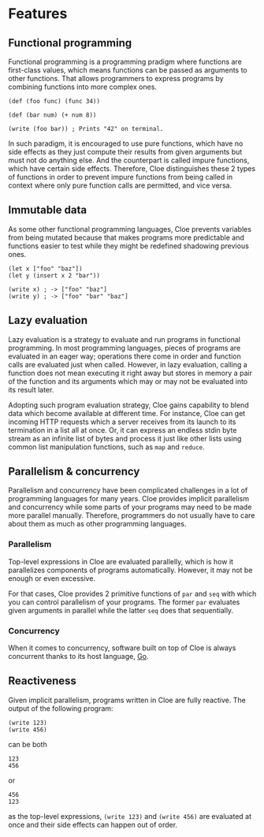 # Features

## Functional programming

Functional programming is a programming pradigm where functions are first-class
values, which means functions can be passed as arguments to other functions.
That allows programmers to express programs by combining functions into
more complex ones.

```cloe
(def (foo func) (func 34))

(def (bar num) (+ num 8))

(write (foo bar)) ; Prints "42" on terminal.
```

In such paradigm, it is encouraged to use pure functions, which have
no side effects as they just compute their results from given arguments but
must not do anything else.
And the counterpart is called impure functions, which have certain side effects.
Therefore, Cloe distinguishes these 2 types of functions in order to prevent
impure functions from being called in context where only pure function calls
are permitted, and vice versa.

## Immutable data

As some other functional programming languages, Cloe prevents variables from
being mutated because that makes programs more predictable and functions easier
to test while they might be redefined shadowing previous ones.

```cloe
(let x ["foo" "baz"])
(let y (insert x 2 "bar"))

(write x) ; -> ["foo" "baz"]
(write y) ; -> ["foo" "bar" "baz"]
```

## Lazy evaluation

Lazy evaluation is a strategy to evaluate and run programs in functional
programming.
In most programming languages, pieces of programs are evaluated in an eager way;
operations there come in order and function calls are evaluated just when
called.
However, in lazy evaluation, calling a function does not mean executing it right
away but stores in memory a pair of the function and its arguments which
may or may not be evaluated into its result later.

Adopting such program evaluation strategy, Cloe gains capability to blend
data which become available at different time.
For instance, Cloe can get incoming HTTP requests which a server receives
from its launch to its termination in a list all at once.
Or, it can express an endless stdin byte stream as an infinite list of bytes
and process it just like other lists using common list manipulation functions,
such as `map` and `reduce`.

## Parallelism & concurrency

Parallelism and concurrency have been complicated challenges in a lot of
programming languages for many years.
Cloe provides implicit parallelism and concurrency while some parts of your
programs may need to be made more parallel manually.
Therefore, programmers do not usually have to care about them as much as other
programming languages.

### Parallelism

Top-level expressions in Cloe are evaluated parallelly, which is how it
parallelizes components of programs automatically.
However, it may not be enough or even excessive.

For that cases, Cloe provides 2 primitive functions of `par` and `seq` with
which you can control parallelism of your programs.
The former `par` evaluates given arguments in parallel while the latter `seq`
does that sequentially.

### Concurrency

When it comes to concurrency, software built on top of Cloe is always
concurrent thanks to its host language, [Go](https://golang.org).

## Reactiveness

Given implicit parallelism, programs written in Cloe are fully reactive.
The output of the following program:

```cloe
(write 123)
(write 456)
```

can be both

```
123
456
```

or

```
456
123
```

as the top-level expressions, `(write 123)` and `(write 456)` are evaluated
at once and their side effects can happen out of order.
